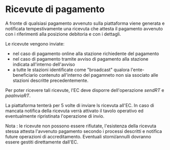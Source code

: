 Ricevute di pagamento
========================

A fronte di qualsiasi pagamento avvenuto sulla piattaforma viene generata e notificata tempestivamente una ricevuta che attesta il pagamento avvenuto con i riferimenti alla posizione debitoria e con i dettagli.

Le ricevute vengono inviate:

- nel caso di pagamento online alla stazione richiedente del pagamento
- nel caso di pagamento tramite avviso di pagamento alla stazione indicata all'interno dell'avviso
- a tutte le stazioni identificate come "broadcast" qualora l'ente-beneficiario contenuto all'interno del pagamneto non sia ssociato alle stazioni descritte precedentemente.

Per poter ricevere tali ricevute, l'EC deve disporre dell'operazione _sendRT_ e _paaInviaRT_.

La piattaforma tenterà per 5 volte di inviare ls ricevuta all'EC. In caso di mancata notifica della ricevuta verrà attivato il tavolo operativo ed eventualmente ripristinata l'operazione di invio.

 Nota : le ricevute non possono essere rifiutate, l'esistenza della ricevuta stessa attesta l'avvenuto pagamento secondo i processi descritti e notifica future operazioni di accreditamento. Eventuali storni/annulli dovranno essere gestiti direttamente dall'EC.